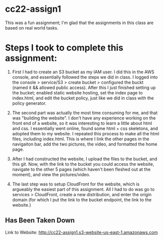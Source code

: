 # cc22-assign1

This was a fun assignment; I'm glad that the assignments in this class are based on real world tasks. 

# Steps I took to complete this assignment:

1. First I had to create an S3 bucket as my IAM user. I did this in the AWS console, and essentially followed the steps we did in class. I logged into the console > service/S3 > create bucket > configured the buckt (named it && allowed public access). After this I just finished setting up the bucket; enabled static website hosting, set the index page to index.html, and edit the bucket policy, just like we did in class with the policy generator. 

2. The second part was actually the most time consuming for me, and that was "building the website". I don't have any experience working on the front end of a website, so it was interesting to learn a little about html and css. I essentially went online, found some html + css skeletons, and adopted them to my website. I repeated this process to make all the html files, including index.html. This is where I link the other pages in the navigaiton bar, add the two pictures, the video, and formatted the home page. 

3. After I had constructed the website, I upload the files to the bucket, and this git. Now, with the link to the bucket you could access the website, navigate to the other 5 pages (which haven't been fleshed out at the moment), and view the pictures/video. 

4. The last step was to setup CloudFront for the website, which is argueably the easiest part of this assignment. All I had to do was go to services > CloudFront, create a new distribution, and enter the origin domain (for which I put the link to the bucket endpoint, the link to the website.) 

## Has Been Taken Down ##
Link to Website: http://cc22-assign1.s3-website-us-east-1.amazonaws.com
